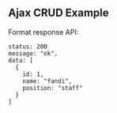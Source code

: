 ## Ajax CRUD Example

Format response API:
```
status: 200
message: "ok",
data: [
  {
    id: 1,
    name: "fandi",
    position: "staff"
  }
]
```